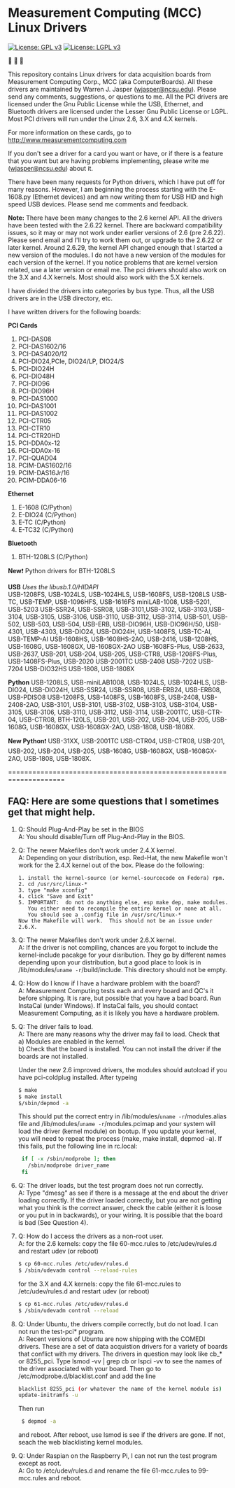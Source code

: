 # Measurement Computing (MCC) Linux Drivers

[![License: GPL v3](https://img.shields.io/badge/License-GPL%20v3-blue.svg)](http://www.gnu.org/licenses/gpl-3.0)
[![License: LGPL v3](https://img.shields.io/badge/License-LGPL%20v3-blue.svg)](http://www.gnu.org/licenses/lgpl-3.0)

:hear_no_evil: :see_no_evil: :speak_no_evil:

This repository contains Linux drivers for data acquisition boards from
Measurement Computing Corp., MCC (aka ComputerBoards).  All these drivers are
maintained by Warren J. Jasper (wjasper@ncsu.edu).  Please send any
comments, suggestions, or questions to me.  All the PCI drivers are licensed
under the Gnu Public License while the USB, Ethernet, and Bluetooth drivers are
licensed under the Lesser Gnu Public License or LGPL.  Most PCI drivers
will run under the Linux 2.6, 3.X and 4.X kernels.

For more information on these cards, go to 
http://www.measurementcomputing.com

If you don't see a driver for a card you want or have, or if there is
a feature that you want but are having problems implementing, please
write me (wjasper@ncsu.edu) about it.

There have been many requests for Python drivers, which I have put off
for many reasons.  However, I am beginning the process starting with
the E-1608.py (Ethernet devices) and am now writing them for USB HID
and high speed USB devices. Please send me comments and feedback.

**Note:** There have been many changes to the 2.6 kernel API.  All the
drivers have been tested with the 2.6.22 kernel.  There are backward
compatibility issues, so it may or may not work under earlier versions
of 2.6 (pre 2.6.22).  Please send email and I'll try to work them out,
or upgrade to the 2.6.22 or later kernel.  Around 2.6.29, the kernel
API changed enough that I started a new version of the modules. I do
not have a new version of the modules for each version of the kernel.
If you notice problems that are kernel version related, use a later
version or email me.  The pci drivers should also work on the 3.X and
4.X kernels.  Most should also work with the 5.X kernels.

I have divided the drivers into categories by bus type.  Thus, all the
USB drivers are in the USB directory, etc. 

I have written drivers for the following boards:

**PCI Cards**
1. PCI-DAS08                              
2. PCI-DAS1602/16                        
3. PCI-DAS4020/12                         
4. PCI-DIO24,PCIe, DIO24/LP, DIO24/S      
5. PCI-DIO24H                            
6. PCI-DIO48H                             
7. PCI-DIO96                              
8. PCI-DIO96H                             
9. PCI-DAS1000                            
10. PCI-DAS1001                            
11. PCI-DAS1002                            
12. PCI-CTR05                              
13. PCI-CTR10                             
14. PCI-CTR20HD                            
15. PCI-DDA0x-12                           
16. PCI-DDA0x-16                           
17. PCI-QUAD04
18. PCIM-DAS1602/16
19. PCIM-DAS16Jr/16
20. PCIM-DDA06-16

**Ethernet**
1. E-1608   (C/Python)
2. E-DIO24  (C/Python)
3. E-TC     (C/Python)
4. E-TC32   (C/Python)


**Bluetooth**
1. BTH-1208LS (C/Python)

**New**:heavy_exclamation_mark: Python drivers for BTH-1208LS

**USB**
*Uses the libusb.1.0/HIDAPI*   
   USB-1208FS, USB-1024LS, USB-1024HLS, USB-1608FS, USB-1208LS
   USB-TC, USB-TEMP, USB-1096HFS, USB-1616FS miniLAB-1008, USB-5201, USB-5203
   USB-SSR24, USB-SSR08, USB-3101,USB-3102, USB-3103,USB-3104, USB-3105, 
   USB-3106, USB-3110, USB-3112, USB-3114, 
   USB-501, USB-502, USB-503, USB-504, USB-ERB, USB-DIO96H, USB-DIO96H/50, 
   USB-4301, USB-4303, USB-DIO24, USB-DIO24H, USB-1408FS, USB-TC-AI, USB-TEMP-AI
   USB-1608HS, USB-1608HS-2AO, USB-2416, USB-1208HS, USB-1608G, USB-1608GX, UB-1608GX-2AO
   USB-1608FS-Plus, USB-2633, USB-2637, USB-201, USB-204, USB-205, USB-CTR8, USB-1208FS-Plus,
   USB-1408FS-Plus, USB-2020 USB-2001TC USB-2408 USB-7202 USB-7204 USB-DIO32HS USB-1808, USB-1808X

**Python**
  USB-1208LS, USB-miniLAB1008, USB-1024LS, USB-1024HLS, USB-DIO24, USB-DIO24H, USB-SSR24, 
  USB-SSR08, USB-ERB24, USB-ERB08, USB-PDISO8 USB-1208FS, USB-1408FS, USB-1608FS,
  USB-2408, USB-2408-2AO, USB-3101, USB-3101, USB-3102, USB-3103, USB-3104, USB-3105,
  USB-3106, USB-3110, USB-3112, USB-3114, USB-2001TC, USB-CTR-04, USB-CTR08, BTH-120LS,
  USB-201, USB-202, USB-204, USB-205, USB-1608G, USB-1608GX, USB-1608GX-2AO,
  USB-1808, USB-1808X.

**New Python**:heavy_exclamation_mark:  USB-31XX, USB-2001TC USB-CTR04, USB-CTR08, USB-201,
USB-202, USB-204, USB-205, USB-1608G, USB-1608GX, USB-1608GX-2AO, USB-1808, USB-1808X.

====================================================================
## FAQ:  Here are some questions that I sometimes get that might help.

1. Q: Should Plug-And-Play be set in the BIOS  
   A: You should disable/Turn off Plug-And-Play in the BIOS.

2. Q: The newer Makefiles don't work under 2.4.X kernel.  
   A: Depending on your distribution, esp. Red-Hat, the new Makefile won't
      work for the 2.4.X kernel out of the box.  Please do the following:
       
       1. install the kernel-source (or kernel-sourcecode on Fedora) rpm. 
       2. cd /usr/src/linux-*
       3. type "make xconfig"
       4. click "Save and Exit"
       5. IMPORTANT:  do not do anything else, esp make dep, make modules.
          You either need to recompile the entire kernel or none at all.
          You should see a .config file in /usr/src/linux-*
       Now the Makefile will work.  This should not be an issue under 2.6.X.

3. Q: The newer Makefiles don't work under 2.6.X kernel.  
   A: If the driver is not compiling, chances are you forgot to include the
      kernel-include pacakge for your disribution.  They go by different names depending
      upon your distribution, but a good place to look is in /lib/modules/`uname -r`/build/include.
      This directory should not be empty.

4. Q: How do I know if I have a hardware problem with the board?  
   A: Measurement Computing tests each and every board and QC's it before
   shipping.  It is rare, but possible that you have a bad board. Run InstaCal (under Windows).
   If InstaCal fails, you should contact Measurement Computing, as it is likely
   you have a hardware problem.
      
5. Q: The driver fails to load.  
   A: There are many reasons why the driver may fail to load.  Check that  
        a) Modules are enabled in the kernel.  
        b) Check that the board is installed.  You can not install the driver
           if the boards are not installed.  

    Under the new 2.6 improved drivers, the modules should autoload if
    you have pci-coldplug installed.  After typeing

    ```bash
    $ make
    $ make install
    $/sbin/depmod -a
    ```
    
    This should put the correct entry in /lib/modules/`uname -r`/modules.alias file and 
    /lib/modules/`uname -r`/modules.pcimap
    and your system will load the driver (kernel module) on bootup.  If you update
    your kernel, you will need to repeat the process (make, make install, depmod -a).
    If this fails, put the following line in rc.local:
        
      ```bash
       if [ -x /sbin/modprobe ]; then
         /sbin/modprobe driver_name
       fi
      ```

6. Q: The driver loads, but the test program does not run correctly.  
   A: Type "dmesg" as see if there is a message at the end about the driver
      loading correctly. If the driver loaded correctly, but you are not getting
      what you think is the correct answer, check the cable (either it is loose or
      you put in in backwards), or your wiring.  It is possible that the board is bad
      (See Question 4).

7.  Q: How do I access the drivers as a non-root user.  
    A: for the 2.6 kernels: copy the file 60-mcc.rules to /etc/udev/rules.d and restart udev (or reboot)  
     
     ```bash
     $ cp 60-mcc.rules /etc/udev/rules.d  
     $ /sbin/udevadm control --reload-rules
     ```

     for the 3.X and 4.X kernels: copy the file 61-mcc.rules to /etc/udev/rules.d and restart udev (or reboot)
     
     ```bash
     $ cp 61-mcc.rules /etc/udev/rules.d  
     $ /sbin/udevadm control --reload 
     ```

8. Q: Under Ubuntu, the drivers compile correctly, but do not load.  I can not run the test-pci* program.  
   A: Recent versions of Ubuntu are now shipping with the COMEDI drivers.  These are a set of
      data acquistion drivers for a variety of boards that conflict with my drivers.  The drivers
      in question may look like cb_* or 8255_pci.  Type lsmod -vv | grep cb  or lspci -vv to 
      see the names of the driver associated with your board.  Then go to /etc/modprobe.d/blacklist.conf
      and add the line
      
      ```bash
      blacklist 8255_pci (or whatever the name of the kernel module is)
      update-initramfs -u
      ```
      
      Then run 
     
     ```bash
      $ depmod -a 
     ```
     
     and reboot.  After reboot, use lsmod is see if the drivers are gone. If not, seach the web blacklisting
     kernel modules.

9. Q: Under Raspian on the Raspberry Pi, I can not run the test program except as root.  
   A: Go to /etc/udev/rules.d and rename the file 61-mcc.rules to 99-mcc.rules and reboot.
   
